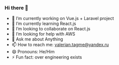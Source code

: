 ### Hi there 👋


- 🔭 I’m currently working on Vue.js + Laravel project
- 🌱 I’m currently learning React.js
- 👯 I’m looking to collaborate on React.js
- 🤔 I’m looking for help with AWS
- 💬 Ask me about Anything
- 📫 How to reach me: valerian.tagme@yandex.ru
- 😄 Pronouns: He/Him
- ⚡ Fun fact: over engineering exists
